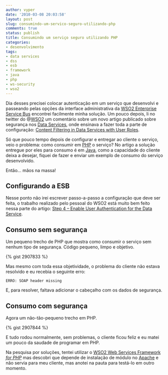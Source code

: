 ```yaml
---
author: vyper
date: '2010-03-08 20:03:58'
layout: post
slug: consumindo-um-servico-seguro-utilizando-php
comments: true
status: publish
title: Consumindo um serviço seguro utilizando PHP
categories:
- desenvolvimento
tags:
- data services
- dss
- esb
- framework
- java
- php
- ws-security
- wso2
---
```


Dia desses precisei colocar autenticação em um serviço que desenvolvi e
passeando pelas opções da interface administrativa da [WSO2 Enterprise Service
Bus](http://wso2.org/downloads/esb) encontrei facilmente minha solução. Um
pouco depois, li no twitter do @[WSO2](http://twitter.com/wso2) um comentário
sobre um novo artigo publicado sobre segurança nos [Data Services](/glossario/#DataServices), onde ensinava a fazer toda a parte de
configuração: [Content Filtering in Data Services with User Roles](http://wso2.org/library/articles/content-filtering-data-services-user-roles).

Só que pouco tempo depois de configurar e entregar ao cliente o serviço, veio
o problema: como consumir em [PHP](http://www.php.net/) o serviço? No artigo a
solução entregue por eles para consumo é em [Java](http://java.sun.com/), como
a capacidade do cliente deixa a desejar, fiquei de fazer e enviar um exemplo
de consumo do serviço desenvolvido.

Então... mãos na massa!

## Configurando a ESB

Nesse ponto não irei escrever passo-a-passo a configuração que deve ser feita,
o trabalho realizado pelo pessoal do WSO2 está muito bem feito nessa parte do
artigo: [Step 4 – Enable User Authentication for the Data Service](http://wso2.org/library/articles/content-filtering-data-services-user-roles#step_4).

## Consumo sem segurança

Um pequeno trecho de PHP que mostra como consumir o serviço sem nenhum tipo de
segurança. Código pequeno, limpo e objetivo.

{% gist 2907833 %}

Mas mesmo com toda essa objetividade, o problema do cliente não estava
resolvido e eu recebia o seguinte erro:

    ERRO: SOAP header missing

E, para resolver, faltava adicionar o cabeçalho com os dados de segurança.

## Consumo com segurança

Agora um não-tão-pequeno trecho em PHP.

{% gist 2907844 %}

E tudo rodou normalmente, sem problemas, o cliente ficou feliz e eu matei um
pouco da saudade de programar em PHP.

Na pesquisa por soluções, tentei utilizar o [WSO2 Web Services Framework _for PHP_](http://wso2.org/projects/wsf/php) mas descobri que depende de instalação
de módulo no [Apache](http://httpd.apache.org) e não servia para meu cliente,
mas anotei na pauta para testá-lo em outro momento.
